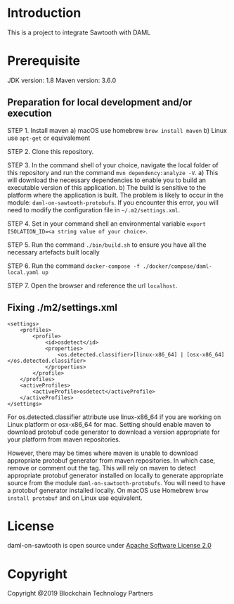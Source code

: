 # Introduction

This is a project to integrate Sawtooth with DAML

# Prerequisite

JDK version: 1.8
Maven version: 3.6.0

## Preparation for local development and/or execution

STEP 1. Install maven
   a) macOS use homebrew `brew install maven`
   b) Linux use `apt-get` or equivalement

STEP 2. Clone this repository.

STEP 3. In the command shell of your choice, navigate the local folder of this repository and run the command `mvn dependency:analyze -V`.
   a) This will download the necessary dependencies to enable you to build an executable version of this application.
   b) The build is sensitive to the platform where the application is built. The problem is likely to occur in the module: `daml-on-sawtooth-protobufs`. If you encounter this error, you will need to modify the configuration file in `~/.m2/settings.xml`.

STEP 4. Set in your command shell an environmental variable `export ISOLATION_ID=<a string value of your choice>`.

STEP 5. Run the command `./bin/build.sh` to ensure you have all the necessary artefacts built locally

STEP 6. Run the command `docker-compose -f ./docker/compose/daml-local.yaml up`

STEP 7. Open the browser and reference the url `localhost`.

## Fixing ./m2/settings.xml

```
<settings>
    <profiles>
        <profile>
            <id>osdetect</id>
            <properties>
                <os.detected.classifier>[linux-x86_64] | [osx-x86_64]</os.detected.classifier>
            </properties>
        </profile>
    </profiles>
	<activeProfiles>
		<activeProfile>osdetect</activeProfile>
	</activeProfiles>
</settings>
```

For os.detected.classifier attribute use linux-x86_64 if you are working on Linux platform or osx-x86_64 for mac. Setting should enable maven to download protobuf code generator to download a version appropriate for your platform from maven repositories.

However, there may be times where maven is unable to download appropriate protobuf generator from maven repositories. In which case, remove or comment out the <activeProfile> tag. This will rely on maven to detect appropriate protobuf generator installed on locally to generate appropriate source from the module `daml-on-sawtooth-protobufs`. You will need to have a protobuf generator installed locally. On macOS use Homebrew `brew install protobuf` and on Linux use equivalent.

# License

daml-on-sawtooth is open source under [Apache Software License 2.0](https://www.apache.org/licenses/LICENSE-2.0)

# Copyright

Copyright @2019 Blockchain Technology Partners
